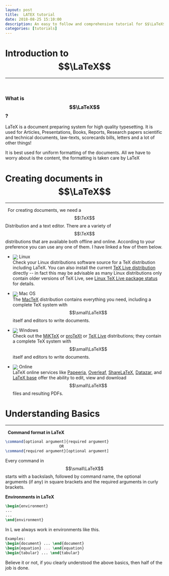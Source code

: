 ```yaml
---
layout: post
title:  LATEX tutorial
date: 2018-08-25 15:10:00
description: An easy to follow and comprehensive tutorial for $$\LaTeX$$
categories: [tutorials]
---
```


# **Introduction to $$\LaTeX$$**
---  
&nbsp;
### What is $$\LaTeX$$ ?

LaTeX is a document preparing system for high quality typesetting. It is used for Articles, Presentations, Books, Reports, Research papers scientific and technical documents, law-texts, scorecards bills, letters and a lot of other things!

It is best used for uniform formatting of the documents. All we have to worry about is the content, the formatting is taken care by LaTeX

# **Creating documents in $$\LaTeX$$**
---  
&nbsp;
For creating  documents, we need a $$\TeX$$ Distribution and a text editor. There are a variety of $$\TeX$$ distributions that are available both offline and online. According to your preference you can use any one of them. I have linked a few of them below.

- <img src="https://img.icons8.com/windows/32/000000/linux.png" style="vertical-align:middle"> Linux  
Check your Linux distributions software source for a TeX distribution including LaTeX. You can also install the current [TeX Live distribution](https://www.tug.org/texlive) directly -- in fact this may be advisable as many Linux distributions only contain older versions of TeX Live, see [Linux TeX Live package status](https://repology.org/metapackage/texlive/versions) for details.

- <img src="https://img.icons8.com/windows/32/000000/mac-os.png" style="vertical-align:middle"> Mac OS  
The [MacTeX](http://www.tug.org/mactex/) distribution contains everything you need, including a complete TeX system with $$\small\LaTeX$$ itself and editors to write documents.

- <img src="https://img.icons8.com/windows/32/000000/windows8.png" style="vertical-align:middle"> Windows  
Check out the [MiKTeX](http://miktex.org/) or [proTeXt](http://www.tug.org/protext/) or [TeX Live](http://www.tug.org/texlive) distributions; they contain a complete TeX system with $$\small\LaTeX$$ itself and editors to write documents.

- <img src="https://img.icons8.com/windows/32/000000/globe.png" style="vertical-align:middle"> Online  
LaTeX online services like [Papeeria](http://papeeria.com/), [Overleaf](https://www.overleaf.com/), [ShareLaTeX](https://www.sharelatex.com/), [Datazar](https://www.datazar.com/), and [LaTeX base](https://latexbase.com/) offer the ability to edit, view and download $$\small\LaTeX$$ files and resulting PDFs.

# **Understanding Basics**
---  
&nbsp;
**Command format in LaTeX**

```latex
\command[optional argument]{required argument}
                        OR
\command{required argument}[optional argument]
```  

Every command in $$\small\LaTeX$$ starts with a backslash, followed by command name, the optional arguments (if any) in square brackets and the required arguments in curly brackets.  

**Environments in LaTeX**<br/>
```latex
\begin{environment}
...
...
\end{environment}
```  

In L we always work in environments like this.  

```latex
Examples:
\begin{document} ... \end{document}
\begin{equation} ... \end{equation}
\begin{tabular} ... \end{tabular}
```  
Believe it or not, if you clearly understood the above basics, then half of the job is done.